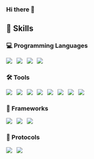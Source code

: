 ### Hi there 👋


## 🔧 Skills

### 💻 Programming Languages
![](https://img.shields.io/badge/C-informational?style=flat&logo=C&logoColor=black&color=3293a8) &nbsp;
![](https://img.shields.io/badge/C++-informational?style=flat&logo=Cplusplus&logoColor=black&color=3293a8) &nbsp;
![](https://img.shields.io/badge/Python-informational?style=flat&logo=Python&logoColor=black&color=3293a8) &nbsp;
![](https://img.shields.io/badge/Java-informational?style=flat&logo=Java&logoColor=black&color=3293a8)

### 🛠️ Tools
![](https://img.shields.io/badge/Jira-informational?style=flat&logo=Jira&logoColor=white&color=6b1515) &nbsp;
![](https://img.shields.io/badge/Git-informational?style=flat&logo=Git&logoColor=white&color=6b1515) &nbsp;
![](https://img.shields.io/badge/Jenkins-informational?style=flat&logo=Jenkins&logoColor=white&color=6b1515) &nbsp;
![](https://img.shields.io/badge/Ansible-informational?style=flat&logo=Ansible&logoColor=white&color=6b1515) &nbsp;
![](https://img.shields.io/badge/Maven-informational?style=flat&logo=Maven&logoColor=white&color=6b1515) &nbsp;
![](https://img.shields.io/badge/Docker-informational?style=flat&logo=Docker&logoColor=white&color=6b1515) &nbsp;
![](https://img.shields.io/badge/ELK-informational?style=flat&logo=ELK&logoColor=white&color=6b1515) &nbsp;
![](https://img.shields.io/badge/LaTex-informational?style=flat&logo=LaTex&logoColor=white&color=6b1515) &nbsp;


### 📝 Frameworks
![](https://img.shields.io/badge/Angular-informational?style=flat&logo=Angular&logoColor=white&color=590f27) &nbsp;
![](https://img.shields.io/badge/Spring_Boot-informational?style=flat&logo=Spring&logoColor=white&color=590f27) &nbsp;
![](https://img.shields.io/badge/Hibernate-informational?style=flat&logo=Hibernate&logoColor=white&color=590f27) &nbsp; 

<!--
![](https://img.shields.io/badge/Android-informational?style=flat&logo=Android&logoColor=black&color=f8ff38) &nbsp;
![](https://img.shields.io/badge/Android_Automotive-informational?style=flat&logo=Android&logoColor=black&color=f8ff38) &nbsp;
![](https://img.shields.io/badge/SELinux-informational?style=flat&logo=Linux&logoColor=black&color=f8ff38) &nbsp;
-->

### 📜 Protocols
![](https://img.shields.io/badge/VLAN-informational?style=flat&logo=VLAN&logoColor=black&color=f8ff38) &nbsp;
![](https://img.shields.io/badge/DHCP-informational?style=flat&logo=DHCP&logoColor=black&color=f8ff38) &nbsp;



<!--
**chandanteja/chandanteja** is a ✨ _special_ ✨ repository because its `README.md` (this file) appears on your GitHub profile.

Here are some ideas to get you started:

- 🔭 I’m currently working on ...
- 🌱 I’m currently learning ...
- 👯 I’m looking to collaborate on ...
- 🤔 I’m looking for help with ...
- 💬 Ask me about ...
- 📫 How to reach me: ...
- 😄 Pronouns: ...
- ⚡ Fun fact: ...
-->
